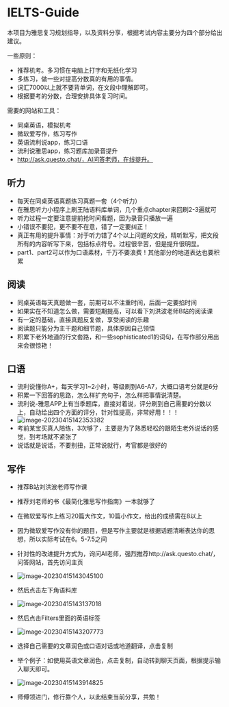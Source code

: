 # IELTS-Guide

本项目为雅思复习规划指导，以及资料分享，根据考试内容主要分为四个部分给出建议。

一些原则：

- 推荐机考。多习惯在电脑上打字和无纸化学习
- 多练习，做一些对提高分数真的有用的事情。
- 词汇7000以上就不要背单词，在文段中理解即可。
- 根据要考的分数，合理安排具体复习时间。

需要的网站和工具：

- 同桌英语，模拟机考
- 微软爱写作，练习写作
- 英语流利说app，练习口语
- 流利说雅思app，练习题库加录音提升
- http://ask.questo.chat/，AI问答老师，在线提升。

## 听力

- 每天在同桌英语真题练习真题一套（4个听力）
- 在雅思听力小程序上刷王陆语料库单词，几个重点chapter来回刷2-3遍就可
- 听力过程一定要注意提前抢时间看题，因为录音只播放一遍
- 小错误不要犯，更不要不在意，错了一定要纠正！
- 真正有用的提升事情：对于听力错了4个以上问题的文段，精听默写，把文段所有的内容听写下来，包括标点符号。过程很辛苦，但是提升很明显。
- part1、part2可以作为口语素材，千万不要浪费！其他部分的地道表达也要积累

## 阅读

- 同桌英语每天真题做一套，前期可以不注重时间，后面一定要掐时间
- 如果实在不知道怎么做，需要短期提高，可以看下刘洪波老师B站的阅读课
- 有一定的基础，直接真题反复做，享受阅读的乐趣
- 阅读题只能分为主干题和细节题，具体原因自己领悟
- 积累下老外地道的行文套路，和一些sophisticated1的词句，在写作部分用出来会很惊艳！

## 口语

- 流利说懂你A+，每天学习1~2小时，等级刷到A6-A7，大概口语考分就是6分
- 积累一下回答的思路，怎么样扩充句子，怎么样把事情说清楚。
- 流利说-雅思APP上有当季题库，直接对着说，评分刷到自己需要的分数以上，自动给出四个方面的评分，针对性提高，非常好用！！！
- ![image-20230415142353382](C:\Users\何泳\AppData\Roaming\Typora\typora-user-images\image-20230415142353382.png)
- 考前某宝买真人陪练，3次够了，主要是为了熟悉轻松的跟陌生老外说话的感觉，到考场就不紧张了
- 说话就是说话，不要别扭，正常说就行，考官都是很好的

## 写作

- 推荐B站刘洪波老师写作课
- 推荐刘老师的书《最简化雅思写作指南》一本就够了
- 在微软爱写作上练习20篇大作文，10篇小作文，给出的成绩需在8以上
- 因为微软爱写作没有你的题目，但是写作主要就是根据话题清晰表达你的思想，所以实际考试在6。5-7.5之间
- 针对性的改进提升方式为，询问AI老师，强烈推荐http://ask.questo.chat/，问答网站，首先访问主页
- ![image-20230415143045100](C:\Users\何泳\Desktop\新建文件夹\IELTS-Guide\img\image-20230415143045100.png)

- 然后点击左下角语料库
- ![image-20230415143137018](C:\Users\何泳\Desktop\新建文件夹\IELTS-Guide\img\image-20230415143137018.png)

- 然后点击Filters里面的英语标签
- ![image-20230415143207773](C:\Users\何泳\Desktop\新建文件夹\IELTS-Guide\img\image-20230415143207773.png)

- 选择自己需要的文章润色或口语对话或地道翻译，点击复制
- 举个例子：如使用英语文章润色，点击复制，自动转到聊天页面，根据提示输入聊天即可。
- ![image-20230415143914825](C:\Users\何泳\AppData\Roaming\Typora\typora-user-images\image-20230415143914825.png)
- 师傅领进门，修行靠个人，以此结束当前分享，共勉！

